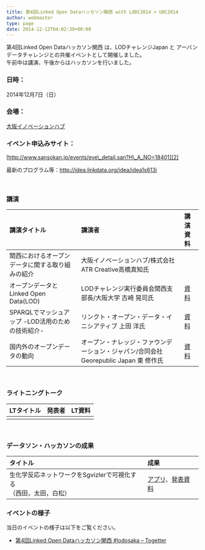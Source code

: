 ```yaml
---
title: 第4回Linked Open Dataハッカソン関西 with LODC2014 × UDC2014
author: webmaster
type: page
date: 2014-12-12T04:02:39+00:00
---
```


第4回Linked Open Dataハッカソン関西 は、LODチャレンジJapan と アーバンデータチャレンジとの共催イベントとして開催しました。  
午前中は講演、午後からはハッカソンを行いました。

### 日時：

2014年12月7日（日）  


### 会場：

[大阪イノベーションハブ][1]  

### イベント申込みサイト：

[http://www.sansokan.jp/events/eve\_detail.san?H\_A_NO=18401][2]  

最新のプログラム等：<http://idea.linkdata.org/idea/idea1s613i>  

&nbsp;

### 講演

| 講演タイトル | 講演者 | 講演資料 |
|:-------------------------------- |:--------------------------------------------------------- |:------- |
| 関西におけるオープンデータに関する取り組みの紹介 | 大阪イノベーションハブ/株式会社ATR Creative高橋真知氏 |         |
| オープンデータとLinked Open Data(LOD) | LODチャレンジ実行委員会関西支部長/大阪大学 古崎 晃司氏 | [資料][3] |
| SPARQLでマッシュアップ -LOD活用のための技術紹介- | リンクト・オープン・データ・イニシアティブ 上田 洋氏 | [資料][4] |
| 国内外のオープンデータの動向 | オープン・ナレッジ・ファウンデーション・ジャパン/合同会社Georepublic Japan 東 修作氏 | [資料][5] |

&nbsp;

### ライトニングトーク

| LTタイトル | 発表者 | LT資料 |
|:------ |:--- |:---- |
|        |     |      |

&nbsp;

### データソン・ハッカソンの成果

| タイトル                                    | 成果                 |
|:--------------------------------------- |:------------------ |
| 生化学反応ネットワークをSgvizlerで可視化する<br>（西田，太田，白松） | [アプリ][6]、[発表資料][7] |

### イベントの様子

当日のイベントの様子は以下をご覧ください。

  * [第4回Linked Open Dataハッカソン関西 #lodosaka &#8211; Togetter][8]

&nbsp;

 [1]: http://www.innovation-osaka.jp/ja/
 [2]: http://www.sansokan.jp/events/eve_detail.san?H_A_NO=18401
 [3]: http://www.slideshare.net/KoujiKozaki/linked-open-datalod-42433119
 [4]: http://uedayou.net/sparql-mashup/
 [5]: http://www.slideshare.net/higa4/ss-42433380
 [6]: http://www-toralab.ics.nitech.ac.jp/~siramatu/bio_vis/
 [7]: http://lodosaka.jp/doc/bio_sgvizler.pdf
 [8]: http://togetter.com/li/755346